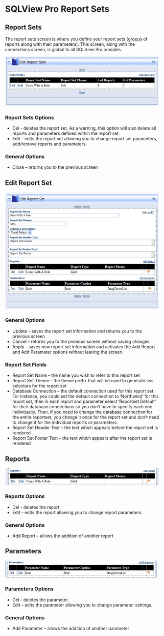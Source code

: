 # SQLView Pro Report Sets 

## Report Sets

The report sets screen is where you define your report sets (groups of
reports along with their parameters). This screen, along with the
connections screen, is global to all SQLView Pro modules.

![Edit Report Sets](images\EditReportSets.png)

### Report Sets Options

-   Del - deletes the report set. As a warning, this option will also
    delete all reports and parameters defined within the report set.
-   Edit – edits the report set allowing you to change report set
    parameters, add/remove reports and parameters.

### General Options

-   Close – returns you to the previous screen

## Edit Report Set

![Edit Report Set](images\EditReportSet.png)

### General Options

-   Update – saves the report set information and returns you to the
    previous screen
-   Cancel – returns you to the previous screen without saving changes
-   Apply – saves new report set information and activates the Add
    Report and Add Parameter options without leaving the screen

### Report Set Fields

-   Report Set Name – the name you wish to refer to this report set
-   Report Set Theme – the theme prefix that will be used to generate
    css selectors for the report set
-   Database Connection – the default connection used for this report
    set. For instance, you could set the default connection to
    ‘Northwind’ for this report set, then in each report and parameter
    select ‘Reportset Default’ for their database connections so you
    don’t have to specify each one individually. Then, if you need to
    change the database connection for the entire reportset, you change
    it once for the report set and don’t need to change it for the
    individual reports or parameters.
-   Report Set Header Text – the text which appears before the report
    set is rendered
-   Report Set Footer Text – the text which appears after the report set
    is rendered

## Reports

![Report Set Reports](images\EditReportSet_Reports.png)

### Reports Options

-   Del - deletes the report.
-   Edit – edits the report allowing you to change report parameters.

### General Options

-   Add Report – allows the addition of another report

## Parameters

![Report Set Parameters](images\EditReportSet_Parameters.png)

### Parameters Options

-   Del - deletes the parameter.
-   Edit – edits the parameter allowing you to change parameter
    settings.

### General Options

-   Add Parameter – allows the addition of another parameter

